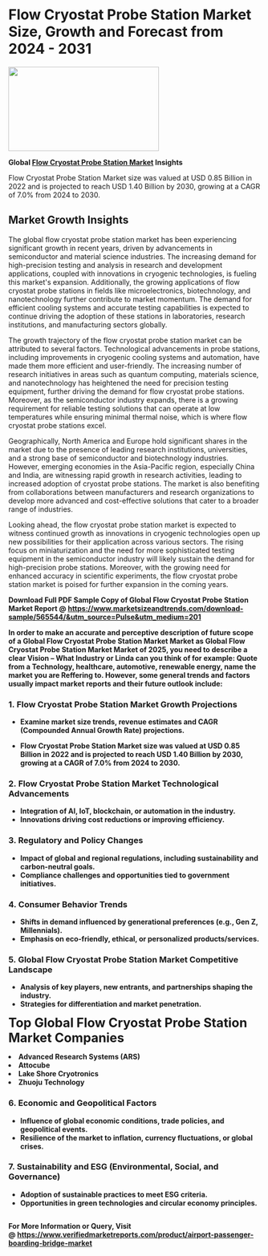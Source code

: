 <H1>Flow Cryostat Probe Station Market Size, Growth and Forecast from 2024 - 2031</H1><img class="aligncenter size-medium wp-image-584254" src="https://thirdeyenews.in/wp-content/uploads/2024/09/Global-Market-Research-300x168.jpeg" alt="" width="300" height="168" /><p><strong>Global&nbsp;<a href="https://www.marketsizeandtrends.com/download-sample/565544/&amp;utm_source=Pulse&amp;utm_medium=201">Flow Cryostat Probe Station Market</a> Insights</strong></p><p>Flow Cryostat Probe Station Market size was valued at USD 0.85 Billion in 2022 and is projected to reach USD 1.40 Billion by 2030, growing at a CAGR of 7.0% from 2024 to 2030.</p><p><h2>Market Growth Insights</h2> <p>The global flow cryostat probe station market has been experiencing significant growth in recent years, driven by advancements in semiconductor and material science industries. The increasing demand for high-precision testing and analysis in research and development applications, coupled with innovations in cryogenic technologies, is fueling this market's expansion. Additionally, the growing applications of flow cryostat probe stations in fields like microelectronics, biotechnology, and nanotechnology further contribute to market momentum. The demand for efficient cooling systems and accurate testing capabilities is expected to continue driving the adoption of these stations in laboratories, research institutions, and manufacturing sectors globally.</p> <p><strong></strong></p> <p>The growth trajectory of the flow cryostat probe station market can be attributed to several factors. Technological advancements in probe stations, including improvements in cryogenic cooling systems and automation, have made them more efficient and user-friendly. The increasing number of research initiatives in areas such as quantum computing, materials science, and nanotechnology has heightened the need for precision testing equipment, further driving the demand for flow cryostat probe stations. Moreover, as the semiconductor industry expands, there is a growing requirement for reliable testing solutions that can operate at low temperatures while ensuring minimal thermal noise, which is where flow cryostat probe stations excel.</p> <p>Geographically, North America and Europe hold significant shares in the market due to the presence of leading research institutions, universities, and a strong base of semiconductor and biotechnology industries. However, emerging economies in the Asia-Pacific region, especially China and India, are witnessing rapid growth in research activities, leading to increased adoption of cryostat probe stations. The market is also benefiting from collaborations between manufacturers and research organizations to develop more advanced and cost-effective solutions that cater to a broader range of industries.</p> <p>Looking ahead, the flow cryostat probe station market is expected to witness continued growth as innovations in cryogenic technologies open up new possibilities for their application across various sectors. The rising focus on miniaturization and the need for more sophisticated testing equipment in the semiconductor industry will likely sustain the demand for high-precision probe stations. Moreover, with the growing need for enhanced accuracy in scientific experiments, the flow cryostat probe station market is poised for further expansion in the coming years.</p> <p><strong></p><p><span class=""><strong>Download Full PDF Sample Copy of Global Flow Cryostat Probe Station Market Report</strong> @ <a href="https://www.marketsizeandtrends.com/download-sample/565544/&amp;utm_source=Pulse&amp;utm_medium=201" target="_blank">https://www.marketsizeandtrends.com/download-sample/565544/&amp;utm_source=Pulse&amp;utm_medium=201</a></span></p><p>In order to make an accurate and perceptive description of future scope of a Global&nbsp;Flow Cryostat Probe Station Market Market as Global&nbsp;Flow Cryostat Probe Station Market Market of 2025, you need to describe a clear Vision &ndash; What Industry or Linda can you think of for example: Quote from a Technology, healthcare, automotive, renewable energy, name the market you are Reffering to. However, some general trends and factors usually impact market reports and their future outlook include:</p><h3>1.&nbsp;<strong>Flow Cryostat Probe Station Market Growth Projections</strong></h3><ul><li>Examine market size trends, revenue estimates and CAGR (Compounded Annual Growth Rate) projections.</li><li><p>Flow Cryostat Probe Station Market size was valued at USD 0.85 Billion in 2022 and is projected to reach USD 1.40 Billion by 2030, growing at a CAGR of 7.0% from 2024 to 2030.</p></li></ul><h3>2.&nbsp;<strong>Flow Cryostat Probe Station Market Technological Advancements</strong></h3><ul><li>Integration of AI, IoT, blockchain, or automation in the industry.</li><li>Innovations driving cost reductions or improving efficiency.</li></ul><h3>3.&nbsp;<strong>Regulatory and Policy Changes</strong></h3><ul><li>Impact of global and regional regulations, including sustainability and carbon-neutral goals.</li><li>Compliance challenges and opportunities tied to government initiatives.</li></ul><h3>4.&nbsp;<strong>Consumer Behavior Trends</strong></h3><ul><li>Shifts in demand influenced by generational preferences (e.g., Gen Z, Millennials).</li><li>Emphasis on eco-friendly, ethical, or personalized products/services.</li></ul><h3>5.&nbsp;<strong>Global Flow Cryostat Probe Station Market Competitive Landscape</strong></h3><ul><li>Analysis of key players, new entrants, and partnerships shaping the industry.</li><li>Strategies for differentiation and market penetration.</li></ul><p data-pm-slice="1 1 []"><span style="color: inherit; font-family: inherit; font-size: 25px;">Top Global Flow Cryostat Probe Station Market Companies</span></p><div class="" data-test-id=""><p><li>Advanced Research Systems (ARS)</li><li> Attocube</li><li> Lake Shore Cryotronics</li><li> Zhuoju Technology</li></p></div><h3>6.&nbsp;<strong>Economic and Geopolitical Factors</strong></h3><ul><li>Influence of global economic conditions, trade policies, and geopolitical events.</li><li>Resilience of the market to inflation, currency fluctuations, or global crises.</li></ul><h3>7.&nbsp;<strong>Sustainability and ESG (Environmental, Social, and Governance)</strong></h3><ul><li>Adoption of sustainable practices to meet ESG criteria.</li><li>Opportunities in green technologies and circular economy principles.</li></ul><h2><strong style="font-size: 14px;">For More Information or Query, Visit @&nbsp;</strong><a style="background-color: #ffffff; font-size: 14px;" href="https://www.marketsizeandtrends.com/report/flow-cryostat-probe-station-market/" target="_blank">https://www.verifiedmarketreports.com/product/airport-passenger-boarding-bridge-market</a></h2>
